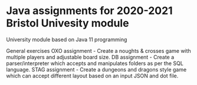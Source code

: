 # Java assignments for 2020-2021 Bristol Univesity module
University module based on Java 11 programming

General exercises
OXO assignment - Create a noughts & crosses game with multiple players and adjustable board size.
DB assignment - Create a parser/interpreter which accepts and manipulates folders as per the SQL language.
STAG assignment - Create a dungeons and dragons style game which can accept different layout based on an input JSON and dot file.

